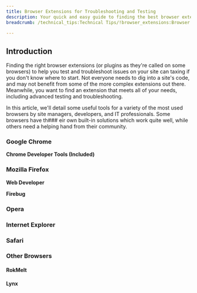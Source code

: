 ```yaml
---
title: Browser Extensions for Troubleshooting and Testing
description: Your quick and easy guide to finding the best browser extensions for troubleshooting.
breadcrumb: /technical_tips:Technical Tips/!browser_extensions:Browser Extensions

---
```


Introduction
----
Finding the right browser extensions (or plugins as they're called on some browsers) to help you test and troubleshoot issues on your site can taxing if you don't know where to start. Not everyone needs to dig into a site's code, and may not benefit from some of the more complex extensions out there. Meanwhile, you want to find an extension that meets all of your needs, including advanced testing and troubleshooting.

In this article, we'll detail some useful tools for a variety of the most used browsers by site managers, developers, and IT professionals. Some browsers have th### eir own built-in solutions which work quite well, while others need a helping hand from their community.

### Google Chrome

**Chrome Developer Tools (Included)**


### Mozilla Firefox

**Web Developer**

**Firebug**


### Opera


### Internet Explorer


### Safari


### Other Browsers

#### RokMelt

#### Lynx

[firefoxwebdeveloper]: https://addons.mozilla.org/en-US/firefox/addon/web-developer/
[firebug]: https://addons.mozilla.org/en-US/firefox/addon/firebug/
[chromewebdeveloper]: https://chrome.google.com/webstore/detail/web-developer/bfbameneiokkgbdmiekhjnmfkcnldhhm
